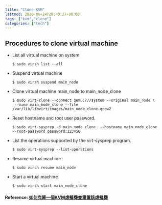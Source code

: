 ```yaml
---
title: "Clone KVM"
lastmod: 2020-06-24T20:49:27+08:00
tags: ["kvm","clone"]
categories: ["tech"]
---
```


## Procedures to clone virtual machine
<!--more-->
- List all virtual machine on system
    ```
    $ sudo virsh list --all
    ```

- Suspend virtual machine
    ```
    $ sudo virsh suspend main_node
    ```

- Clone virtual machine main_node to main_node_clone
    ```
    $ sudo virt-clone --connect qemu:///system --original main_node \
     --name main_node_clone --file /var/lib/libvirt/images/main_node_clone.qcow2
    ```

- Reset hostname and root user password.
    ```
    $ sudo virt-sysprep -d main_node_clone  --hostname main_node_clone --root-password password:123456
    ```

- List the operations supported by the virt-sysprep program.
    ```
    $ sudo virt-sysprep --list-operations
    ```

- Resume virtual machine
    ```
    $ sudo virsh resume main_node
    ```

- Start a virtual machine
    ```
    $ sudo virsh start main_node_clone
    ```
#### Reference: [如何克隆一個KVM虛擬機並重置該虛擬機](https://huataihuang.gitbooks.io/cloud-atlas/virtual/kvm/startup/how_to_clone_a_kvm_virtual_machines_and_reset_the_vm.html)
